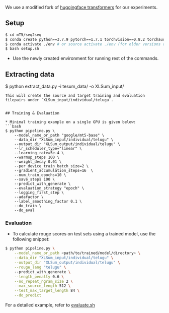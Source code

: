 We use a modified fork of [huggingface transformers](https://github.com/huggingface/transformers) for our experiments.

## Setup

```bash
$ cd mT5/seq2seq
$ conda create python==3.7.9 pytorch==1.7.1 torchvision==0.8.2 torchaudio==0.7.2 cudatoolkit=10.2 -c pytorch -p ./env
$ conda activate ./env # or source activate ./env (for older versions of anaconda)
$ bash setup.sh 
```
* Use the newly created environment for running rest of the commands.

## Extracting data

$ python extract_data.py -i tesum_data/ -o XLSum_input/
```
This will create the source and target training and evaluation filepairs under `XLSum_input/individual/telugu`.


## Training & Evaluation

* Minimal training example on a single GPU is given below:
```bash
$ python pipeline.py \
    --model_name_or_path "google/mt5-base" \
    --data_dir "XLSum_input/individual/telugu" \
    --output_dir "XLSum_output/individual/telugu" \
    --lr_scheduler_type="linear" \
    --learning_rate=5e-4 \
    --warmup_steps 100 \
    --weight_decay 0.01 \ 
    --per_device_train_batch_size=2 \
    --gradient_accumulation_steps=16  \
    --num_train_epochs=10 \
    --save_steps 100 \
    --predict_with_generate \
    --evaluation_strategy "epoch" \
    --logging_first_step \
    --adafactor \
    --label_smoothing_factor 0.1 \
    --do_train \
    --do_eval
```  

### Evaluation
* To calculate rouge scores on test sets using a trained model, use the following snippet:

```bash
$ python pipeline.py \
    --model_name_or_path <path/to/trained/model/directory> \
    --data_dir "XLSum_input/individual/telugu" \
    --output_dir "XLSum_output/individual/telugu" \
    --rouge_lang "telugu" \ 
    --predict_with_generate \
    --length_penalty 0.6 \
    --no_repeat_ngram_size 2 \
    --max_source_length 512 \
    --test_max_target_length 84 \
    --do_predict
```
For a detailed example, refer to [evaluate.sh](evaluate.sh)
